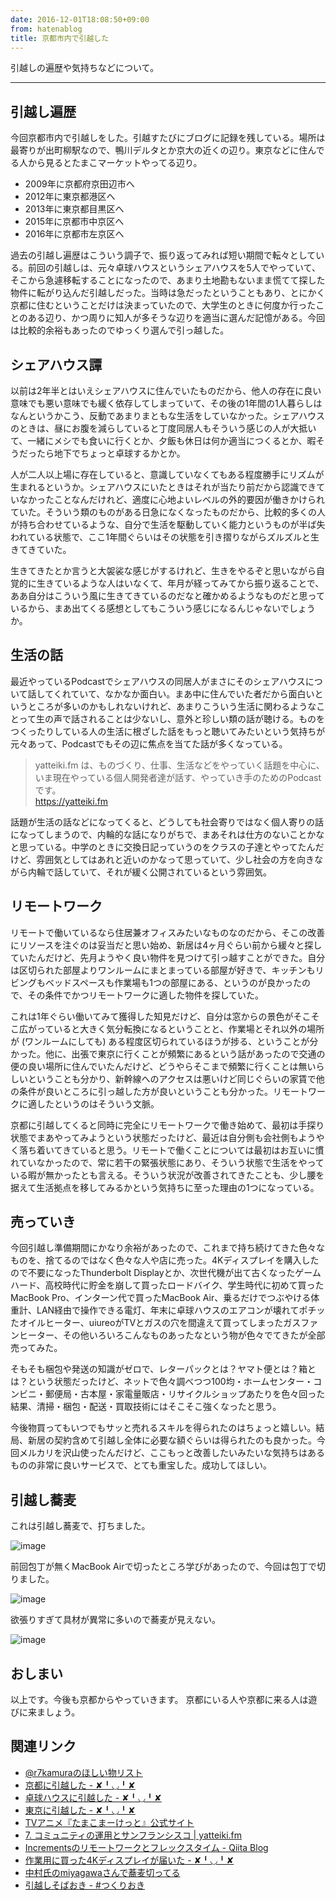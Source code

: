 ```yaml
---
date: 2016-12-01T18:08:50+09:00
from: hatenablog
title: 京都市内で引越した
---
```


<p>引越しの遍歴や気持ちなどについて。</p>

<hr>

<h2>引越し遍歴</h2>

<p>今回京都市内で引越しをした。引越すたびにブログに記録を残している。場所は最寄りが出町柳駅なので、鴨川デルタとか京大の近くの辺り。東京などに住んでる人から見るとたまこマーケットやってる辺り。</p>

<ul>
<li>2009年に京都府京田辺市へ</li>
<li>2012年に東京都港区へ</li>
<li>2013年に東京都目黒区へ</li>
<li>2015年に京都市中京区へ</li>
<li>2016年に京都市左京区へ</li>
</ul>


<p>過去の引越し遍歴はこういう調子で、振り返ってみれば短い期間で転々としている。前回の引越しは、元々卓球ハウスというシェアハウスを5人でやっていて、そこから急遽移転することになったので、あまり土地勘もないまま慌てて探した物件に転がり込んだ引越しだった。当時は急だったということもあり、とにかく京都に住むということだけは決まっていたので、大学生のときに何度か行ったことのある辺り、かつ周りに知人が多そうな辺りを適当に選んだ記憶がある。今回は比較的余裕もあったのでゆっくり選んで引っ越した。</p>

<h2>シェアハウス譚</h2>

<p>以前は2年半とはいえシェアハウスに住んでいたものだから、他人の存在に良い意味でも悪い意味でも緩く依存してしまっていて、その後の1年間の1人暮らしはなんというかこう、反動であまりまともな生活をしていなかった。シェアハウスのときは、昼にお腹を減らしていると丁度同居人もそういう感じの人が大抵いて、一緒にメシでも食いに行くとか、夕飯も休日は何か適当につくるとか、暇そうだったら地下でちょっと卓球するかとか。</p>

<p>人が二人以上場に存在していると、意識していなくてもある程度勝手にリズムが生まれるというか。シェアハウスにいたときはそれが当たり前だから認識できていなかったことなんだけれど、適度に心地よいレベルの外的要因が働きかけられていた。そういう類のものがある日急になくなったものだから、比較的多くの人が持ち合わせているような、自分で生活を駆動していく能力というものが半ば失われている状態で、ここ1年間ぐらいはその状態を引き摺りながらズルズルと生きてきていた。</p>

<p>生きてきたとか言うと大袈裟な感じがするけれど、生きをやるぞと思いながら自覚的に生きているような人はいなくて、年月が経ってみてから振り返ることで、ああ自分はこういう風に生きてきているのだなと確かめるようなものだと思っているから、まあ出てくる感想としてもこういう感じになるんじゃないでしょうか。</p>

<h2>生活の話</h2>

<p>最近やっているPodcastでシェアハウスの同居人がまさにそのシェアハウスについて話してくれていて、なかなか面白い。まあ中に住んでいた者だから面白いというところが多いのかもしれないけれど、あまりこういう生活に関わるようなことって生の声で話されることは少ないし、意外と珍しい類の話が聴ける。ものをつくったりしている人の生活に根ざした話をもっと聴いてみたいという気持ちが元々あって、Podcastでもその辺に焦点を当てた話が多くなっている。</p>

<blockquote><p>yatteiki.fm は、ものづくり、仕事、生活などをやっていく話題を中心に、いま現在やっている個人開発者達が話す、やっていき手のためのPodcastです。<br>
<a href="https://yatteiki.fm">https://yatteiki.fm</a></p></blockquote>

<p>話題が生活の話などになってくると、どうしても社会寄りではなく個人寄りの話になってしまうので、内輪的な話になりがちで、まあそれは仕方のないことかなと思っている。中学のときに交換日記っていうのをクラスの子達とやってたんだけど、雰囲気としてはあれと近いのかなって思っていて、少し社会の方を向きながら内輪で話していて、それが緩く公開されているという雰囲気。</p>

<h2>リモートワーク</h2>

<p>リモートで働いているなら住居兼オフィスみたいなものなのだから、そこの改善にリソースを注ぐのは妥当だと思い始め、新居は4ヶ月ぐらい前から緩々と探していたんだけど、先月ようやく良い物件を見つけて引っ越すことができた。自分は区切られた部屋よりワンルームにまとまっている部屋が好きで、キッチンもリビングもベッドスペースも作業場も1つの部屋にある、というのが良かったので、その条件でかつリモートワークに適した物件を探していた。</p>

<p>これは1年ぐらい働いてみて獲得した知見だけど、自分は窓からの景色がそこそこ広がっていると大きく気分転換になるということと、作業場とそれ以外の場所が (ワンルームにしても) ある程度区切られているほうが捗る、ということが分かった。他に、出張で東京に行くことが頻繁にあるという話があったので交通の便の良い場所に住んでいたんだけど、どうやらそこまで頻繁に行くことは無いらしいということも分かり、新幹線へのアクセスは悪いけど同じぐらいの家賃で他の条件が良いところに引っ越した方が良いということも分かった。リモートワークに適したというのはそういう文脈。</p>

<p>京都に引越してくると同時に完全にリモートワークで働き始めて、最初は手探り状態でまあやってみようという状態だったけど、最近は自分側も会社側もようやく落ち着いてきていると思う。リモートで働くことについては最初はお互いに慣れていなかったので、常に若干の緊張状態にあり、そういう状態で生活をやっている暇が無かったとも言える。そういう状況が改善されてきたことも、少し腰を据えて生活拠点を移してみるかという気持ちに至った理由の1つになっている。</p>

<h2>売っていき</h2>

<p>今回引越し準備期間にかなり余裕があったので、これまで持ち続けてきた色々なものを、捨てるのではなく色々な人や店に売った。4Kディスプレイを購入したので不要になったThunderbolt Displayとか、次世代機が出て古くなったゲームハード、高校時代に貯金を崩して買ったロードバイク、学生時代に初めて買ったMacBook Pro、インターン代で買ったMacBook Air、乗るだけでつぶやける体重計、LAN経由で操作できる電灯、年末に卓球ハウスのエアコンが壊れてポチッたオイルヒーター、uiureoがTVとガスの穴を間違えて買ってしまったガスファンヒーター、その他いろいろこんなものあったなという物が色々でてきたが全部売ってみた。</p>

<p>そもそも梱包や発送の知識がゼロで、レターパックとは？ヤマト便とは？箱とは？という状態だったけど、ネットで色々調べつつ100均・ホームセンター・コンビニ・郵便局・古本屋・家電量販店・リサイクルショップあたりを色々回った結果、清掃・梱包・配送・買取技術にはそこそこ強くなったと思う。</p>

<p>今後物買ってもいつでもサッと売れるスキルを得られたのはちょっと嬉しい。結局、新居の契約含めて引越し全体に必要な額ぐらいは得られたのも良かった。今回メルカリを沢山使ったんだけど、ここもっと改善したいみたいな気持ちはあるものの非常に良いサービスで、とても重宝した。成功してほしい。</p>

<h2>引越し蕎麦</h2>

<p>これは引越し蕎麦で、打ちました。</p>

<p><img src="https://cloud.githubusercontent.com/assets/111689/20651957/4c641c6c-b533-11e6-9b7e-e8d9a0169f2e.JPG" alt="image"></p>

<p>前回包丁が無くMacBook Airで切ったところ学びがあったので、今回は包丁で切りました。</p>

<p><img src="https://cloud.githubusercontent.com/assets/111689/20651976/dbcc5342-b533-11e6-9119-a68d37668c14.jpg" alt="image"></p>

<p>欲張りすぎて具材が異常に多いので蕎麦が見えない。</p>

<p><img src="https://cloud.githubusercontent.com/assets/111689/20651960/66626a60-b533-11e6-8bd5-9ffb2c557548.JPG" alt="image"></p>

<h2>おしまい</h2>

<p>以上です。今後も京都からやっていきます。 京都にいる人や京都に来る人は遊びに来ましょう。</p>

<h2>関連リンク</h2>

<ul>
<li><a href="https://www.amazon.co.jp/gp/registry/wishlist/31WJYTS73D19K">@r7kamuraのほしい物リスト</a></li>
<li><a href="http://r7kamura.hatenablog.com/entry/2015/12/14/211300">京都に引越した - ✘╹◡╹✘</a></li>
<li><a href="http://r7kamura.hatenablog.com/entry/2013/07/02/013533">卓球ハウスに引越した - ✘╹◡╹✘</a></li>
<li><a href="http://r7kamura.hatenablog.com/entry/2012/03/27/000918">東京に引越した - ✘╹◡╹✘</a></li>
<li><a href="http://tamakomarket.com/">TVアニメ『たまこまーけっと』公式サイト</a></li>
<li><a href="https://yatteiki.fm/episode/7">7. コミュニティの運用とサンフランシスコ | yatteiki.fm</a></li>
<li><a href="http://blog.qiita.com/post/153620553965/work-remotely">Incrementsのリモートワークとフレックスタイム - Qiita Blog</a></li>
<li><a href="http://r7kamura.hatenablog.com/entry/2016/07/15/002959">作業用に買った4Kディスプレイが届いた - ✘╹◡╹✘</a></li>
<li><a href="https://www.instagram.com/p/bJOZn7n9mr/">中村氏のmiyagawaさんで蕎麦切ってる</a></li>
<li><a href="http://tsukurioki.hatenablog.com/entry/2016/11/28/152400">引越しそばおき - #つくりおき</a></li>
</ul>


